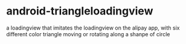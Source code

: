 # android-triangleloadingview
a loadingview that imitates the loadingview on the alipay app, with six different color triangle moving or rotating along a shanpe of circle
